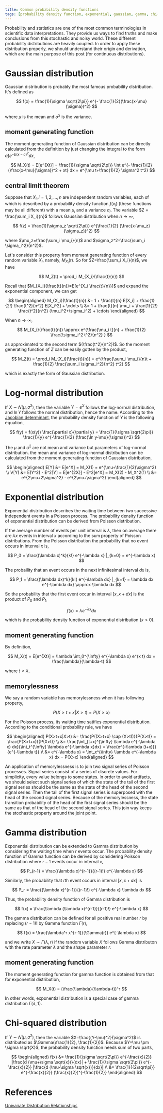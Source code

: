 ```yaml
---
title: Common probability density functions
tags: [probability density function, exponential, gaussian, gamma, chi-squared, log-normal]
---
```


Probability and statistics are one of the most common terminologies in scientific data interpretations. They provide us ways to find truths and make conclusions from this stochastic and noisy world. These different probability distributions are heavily coupled. In order to apply these distribution properly, we should understand their origin and derivation, which are the main purpose of this post (for continuous distributions).

# Gaussian distribution

Gaussian distribution is probably the most famous probability distribution. It's defined as

$$ f(x) = \frac{1}{\sigma \sqrt{2\pi}} e^{- \frac{1}{2}(\frac{x-\mu}{\sigma})^2} $$

where $\mu$ is the mean and $\sigma^2$ is the variance. 

## moment generating function

The moment generating function of Gaussian distribution can be directly calculated from the definition by just changing the integral to the form $a \int e^{-b(x-c)^2} dx$,

$$ M_X(t) = E[e^{Xt}] = \frac{1}{\sigma \sqrt{2\pi}} \int e^{- \frac{1}{2} (\frac{x-\mu}{\sigma})^2 + xt} dx = e^{\mu t+\frac{1}{2} \sigma^2 t^2} $$

## central limit theorem

Suppose that $X_i, i=1,2,\dots,n$ are independent random variables, each of which is described by a probability density function $f(x_i)$ (these functions may be all different) with a mean $\mu_i$ and a variance $\sigma_i$. The variable $Z = \frac{\sum_i X_i}{n}$ follows Gaussian distribution when $n \to \infty$,

$$ f(z) = \frac{1}{\sigma_z \sqrt{2\pi}} e^{\frac{1}{2} (\frac{x-\mu_z}{\sigma_z})^2} $$

where $\mu_z=\frac{\sum_i \mu_i}{n}$ and $\sigma_z^2=\frac{\sum_i \sigma_i^2}{n^2}$.

Let's consider this property from moment generating function of every random variable $X_i$, namely, $M_{X_i}(t)$. So for $Z=\frac{\sum_i X_i}{n}$, we have

$$ M_Z(t) = \prod_i M_{X_i}(\frac{t}{n}) $$

Recall that $M_{X_i}(\frac{t}{n})=E[e^{X_i \frac{t}{n}}]$ and expand the exponential component, we can get

$$ \begin{aligned}
M_{X_i}(\frac{t}{n}) &= 1 + \frac{t}{n} E[X_i] + \frac{1}{2!} \frac{t^2}{n^2} E[X_i^2] + \cdots \\
                     &= 1 + \frac{t}{n} \mu_i + \frac{1}{2!} \frac{t^2}{n^2} (\mu_i^2+\sigma_i^2) + \cdots
\end{aligned} $$

When $n \to \infty$,

$$ M_{X_i}(\frac{t}{n}) \approx e^{\frac{\mu_i t}{n} + \frac{1}{2} \frac{\sigma_i^2 t^2}{n^2} } $$

as approximated to the second term $(\frac{t^2}{n^2})$. So the moment generating function of $Z$ can be easily gotten by the product,

$$ M_Z(t) = \prod_i M_{X_i}(\frac{t}{n}) = e^{\frac{\sum_i \mu_i}{n}t + \frac{1}{2} \frac{\sum_i \sigma_i^2}{n^2} t^2} $$

which is exactly the form of Gaussian distribution.

# Log-normal distribution

If $X \sim N(\mu, \sigma^2)$, then the variable $Y = e^X$ follows the log-normal distribution, and $\ln Y$ follows the normal distribution, hence the name. According to the [Jacobian determinant](https://www.psichen.com/2021/02/04/geometric-interpretation-about-Jacobian-determinant/), the probability density function of $Y$ is the following equation,

$$ f(y) = f(x(y)) \frac{\partial x}{\partial y} = \frac{1}{\sigma \sqrt{2\pi}} \frac{1}{y} e^{-\frac{1}{2} (\frac{\ln y-\mu}{\sigma})^2} $$

The $\mu$ and $\sigma^2$ are not mean and variance but parameters of log-normal distribution. the mean and variance of log-normal distribution can be calculated from the moment generating function of Gaussian distribution,

$$ \begin{aligned}
E[Y] &= E[e^X] = M_X(1) = e^{\mu+\frac{1}{2}\sigma^2} \\
V[Y] &= E[Y^2] - E^2[Y] = E[e^{2X}] - E^2[e^X] = M_X(2) - M_X^2(1) \\
&= e^{2\mu+2\sigma^2} - e^{2\mu+\sigma^2}
\end{aligned} $$

# Exponential distribution

Exponential distribution describes the waiting time between two successive independent events in a Poisson process. The probability density function of exponential distribution can be derived from Poisson distribution.

If the average number of events per unit interval is $\lambda$, then on average there are $\lambda x$ events in interval $x$ according to the sum property of Poisson distributions. From the Poisson distribution the probability that no event occurs in interval $x$ is,

$$ P_0 = \frac{(\lambda x)^k}{k!} e^{-\lambda x} |_{k=0} = e^{-\lambda x} $$

The probaility that an event occurs in the next infinitesimal interval $dx$ is,

$$ P_1 = \frac{(\lambda dx)^k}{k!} e^{-\lambda dx} |_{k=1} = \lambda dx e^{-\lambda dx} \approx \lambda dx $$

So the probability that the first event occur in interval $[x, x+dx]$ is the product of $P_0$ and $P_1$,

$$ f(x) = \lambda e^{-\lambda x} dx $$

which is the probability density function of exponential distribution ($x>0$).

## moment generating function

By definition,

$$ M_X(t) = E[e^{Xt}] = \lambda \int_0^{\infty} e^{-\lambda x} e^{x t} dx = \frac{\lambda}{\lambda-t} $$

where $t<\lambda$.

## memorylessness

We say a random variable has memorylessness when it has following property,

$$ P(X>t+x|X>t) = P(X>x) $$

For the Poisson process, its waiting time satifies exponential distribution. According to the conditional probability rule, we have

$$ \begin{aligned}
P(X>t+x|X>t) &= \frac{P((X>t+x) \cap (X>t))}{P(X>t)} = \frac{P(X>t+x)}{P(X>t)} \\
&= \frac{\int_{t+x}^{\infty} \lambda e^{-\lambda x} dx}{\int_t^{\infty} \lambda e^{-\lambda x}dx} = \frac{e^{-\lambda (t+x)}}{e^{-\lambda t}} \\
&= e^{-\lambda x} = \int_x^{\infty} \lambda e^{-\lambda x} dx = P(X>x)
\end{aligned} $$

An application of memorylessness is to join two signal series of Poisson processes. Signal series consist of a series of discrete values. For simplicity, every value belongs to some states. In order to avoid artifacts, we should select such signal series of which the state of the tail of the first signal series should be the same as the state of the head of the second signal series. Then the tail of the first signal series is superposed with the head of the second signal series. Because of the memorylessness, the state transition probability of the head of the first signal series should be the same as that of the head of the second signal series. This join way keeps the stochastic property around the joint point.

# Gamma distribution

Exponential distribution can be extended to Gamma distribution by considering the waiting time when $r$ events occur. The probability density function of Gamma function can be derived by considering Poisson distribution where $r-1$ events occur in interval $x$,

$$ P_{r-1} = \frac{(\lambda x)^{r-1}}{(r-1)!} e^{-\lambda x} $$

Similarly, the probability that $r$th event occurs in interval $[x, x+dx]$ is

$$ P_r = \frac{(\lambda x)^{r-1}}{(r-1)!} e^{-\lambda x} \lambda dx $$

Thus, the probability density function of Gamma distribution is

$$ f(x) = \frac{\lambda (\lambda x)^{r-1}}{(r-1)!} e^{-\lambda x} $$

The gamma distribution can be defined for all positive real number $r$ by replacing $(r-1)!$ by Gamma function $\Gamma(r)$,

$$ f(x) = \frac{\lambda^r x^{r-1}}{\Gamma(r)} e^{-\lambda x} $$

and we write $X \sim \Gamma(\lambda, r)$ if the random variable $X$ follows Gamma distributon with the rate parameter $\lambda$ and the shape parameter $r$.

## moment generating function

The moment generating function for gamma function is obtained from that for exponential distribution,

$$ M_X(t) = (\frac{\lambda}{\lambda-t})^r $$

In other words, exponential distribution is a special case of gamma distribution $\Gamma(\lambda, 1)$.

# Chi-squared distribution

If $Y \sim N(\mu, \sigma^2)$, then the variable $X=\frac{(Y-\mu)^2}{\sigma^2}$ is distributed as $\Gamma(\frac{1}{2}, \frac{1}{2})$. Because $Y=\mu \pm \sigma \sqrt{X}$, the probability density function needs sum of two parts,

$$ \begin{aligned}
f(x) &= \frac{1}{\sigma \sqrt{2\pi}} e^{-\frac{x}{2}} |\frac{d (\mu+\sigma \sqrt{x})}{dx}| + \frac{1}{\sigma \sqrt{2\pi}} e^{-\frac{x}{2}} |\frac{d (\mu-\sigma \sqrt{x})}{dx}| \\
&= \frac{1}{{2\sqrt\pi}} e^{-\frac{x}{2}}  (\frac{x}{2})^{-\frac{1}{2}}
\end{aligned} $$

# References
[Univariate Distribution Relationships](http://www.math.wm.edu/~leemis/chart/UDR/UDR.html)
